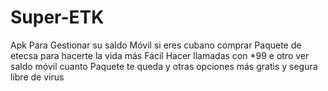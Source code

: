 # Super-ETK
Apk Para Gestionar su saldo Móvil si eres cubano comprar Paquete de etecsa para hacerte la vida más Fácil Hacer llamadas con *99 e otro ver saldo móvil cuanto Paquete te queda y otras opciones más gratis y segura libre de virus 
